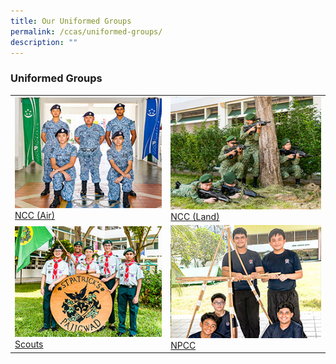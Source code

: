 ```yaml
---
title: Our Uniformed Groups
permalink: /ccas/uniformed-groups/
description: ""
---
```

### **Uniformed Groups**

|||
|-----|-----|
|<a href="/cca/Uniformed-Groups/ncc-air/"><img style="width:400px; aspect-ratio: 4/3" src="/images/2022_Migration/NCCAir.jpg"></a>[NCC (Air)](/cca/Uniformed-Groups/ncc-air/) | <a href="/cca/Uniformed-Groups/ncc-land/"><img style="width:400px; aspect-ratio: 4/3" src="/images/2022_Migration/NCCLand_Thm.jpg"></a>[NCC (Land)](/cca/Uniformed-Groups/ncc-land/)| 
|<a href="/cca/Uniformed-Groups/scouts/"><img style="width:400px; aspect-ratio: 4/3" src="/images/2022_Migration/Scouts.jpg"></a>[Scouts](/cca/Uniformed-Groups/scouts/) | <a href="/cca/Uniformed-Groups/npcc/"><img style="width:400px; aspect-ratio: 4/3" src="/images/2022_Migration/NPCC.jpg"></a>[NPCC](/cca/Uniformed-Groups/npcc/)